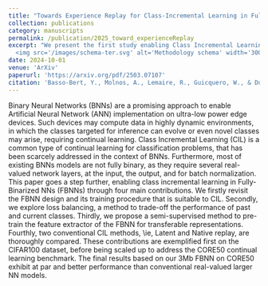 ```yaml
---
title: "Towards Experience Replay for Class-Incremental Learning in Fully-Binary Networks"
collection: publications
category: manuscripts
permalink: /publication/2025_toward_experienceReplay
excerpt: "We present the first study enabling Class Incremental Learning (CIL) on Fully Binarized Neural Networks (FBNNs), pushing binary inference to its limits for ultra-low power edge devices. Our contributions include: (1) a CIL-compatible FBNN design and training pipeline, (2) loss balancing to manage forgetting, (3) semi-supervised pretraining for transferable features, and (4) a comparison of latent vs. native replay strategies. <br/>
  <img src='/images/schema-ter.svg' alt='Methodology schema' width='300'>"
date: 2024-10-01
venue: 'ArXiv'
paperurl: 'https://arxiv.org/pdf/2503.07107'
citation: 'Basso-Bert, Y., Molnos, A., Lemaire, R., Guicquero, W., & Dupret, A. (2025). Towards Experience Replay for Class-Incremental Learning in Fully-Binary Networks. arXiv preprint arXiv:2503.07107.'
---
```

Binary Neural Networks (BNNs) are a promising approach to enable Artificial Neural Network (ANN) implementation on ultra-low power edge devices. Such devices may compute data in highly dynamic environments, in which the classes targeted for inference can evolve or even novel classes may arise, requiring continual learning. Class Incremental Learning (CIL) is a common type of continual learning for classification problems, that has been scarcely addressed in the context of BNNs. Furthermore, most of existing BNNs models are not fully binary, as they require several real-valued network layers, at the input, the output, and for batch normalization. This paper goes a step further, enabling class incremental learning in Fully-Binarized NNs (FBNNs) through four main contributions. We firstly revisit the FBNN design and its training procedure that is suitable to CIL. Secondly, we explore loss balancing, a method to trade-off the performance of past and current classes. Thirdly, we propose a semi-supervised method to pre-train the feature extractor of the FBNN for transferable representations. Fourthly, two conventional CIL methods, \ie, Latent and Native replay, are thoroughly compared. These contributions are exemplified first on the CIFAR100 dataset, before being scaled up to address the CORE50 continual learning benchmark. The final results based on our 3Mb FBNN on CORE50 exhibit at par and better performance than conventional real-valued larger NN models.